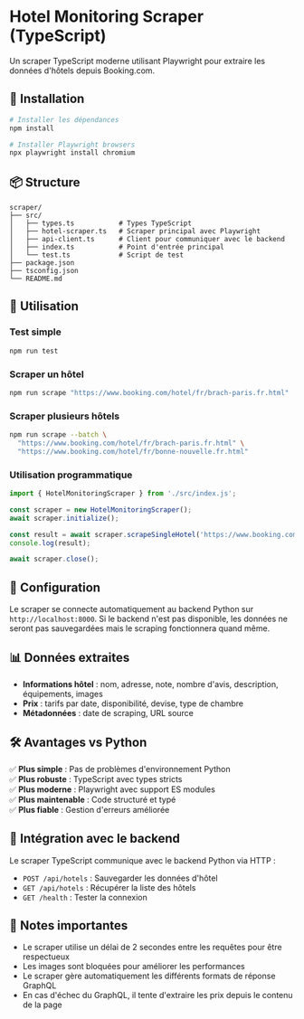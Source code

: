 # Hotel Monitoring Scraper (TypeScript)

Un scraper TypeScript moderne utilisant Playwright pour extraire les données d'hôtels depuis Booking.com.

## 🚀 Installation

```bash
# Installer les dépendances
npm install

# Installer Playwright browsers
npx playwright install chromium
```

## 📦 Structure

```
scraper/
├── src/
│   ├── types.ts           # Types TypeScript
│   ├── hotel-scraper.ts   # Scraper principal avec Playwright
│   ├── api-client.ts      # Client pour communiquer avec le backend
│   ├── index.ts           # Point d'entrée principal
│   └── test.ts            # Script de test
├── package.json
├── tsconfig.json
└── README.md
```

## 🎯 Utilisation

### Test simple
```bash
npm run test
```

### Scraper un hôtel
```bash
npm run scrape "https://www.booking.com/hotel/fr/brach-paris.fr.html"
```

### Scraper plusieurs hôtels
```bash
npm run scrape --batch \
  "https://www.booking.com/hotel/fr/brach-paris.fr.html" \
  "https://www.booking.com/hotel/fr/bonne-nouvelle.fr.html"
```

### Utilisation programmatique
```typescript
import { HotelMonitoringScraper } from './src/index.js';

const scraper = new HotelMonitoringScraper();
await scraper.initialize();

const result = await scraper.scrapeSingleHotel('https://www.booking.com/hotel/fr/brach-paris.fr.html');
console.log(result);

await scraper.close();
```

## 🔧 Configuration

Le scraper se connecte automatiquement au backend Python sur `http://localhost:8000`. Si le backend n'est pas disponible, les données ne seront pas sauvegardées mais le scraping fonctionnera quand même.

## 📊 Données extraites

- **Informations hôtel** : nom, adresse, note, nombre d'avis, description, équipements, images
- **Prix** : tarifs par date, disponibilité, devise, type de chambre
- **Métadonnées** : date de scraping, URL source

## 🛠️ Avantages vs Python

✅ **Plus simple** : Pas de problèmes d'environnement Python  
✅ **Plus robuste** : TypeScript avec types stricts  
✅ **Plus moderne** : Playwright avec support ES modules  
✅ **Plus maintenable** : Code structuré et typé  
✅ **Plus fiable** : Gestion d'erreurs améliorée  

## 🔄 Intégration avec le backend

Le scraper TypeScript communique avec le backend Python via HTTP :
- `POST /api/hotels` : Sauvegarder les données d'hôtel
- `GET /api/hotels` : Récupérer la liste des hôtels
- `GET /health` : Tester la connexion

## 🚨 Notes importantes

- Le scraper utilise un délai de 2 secondes entre les requêtes pour être respectueux
- Les images sont bloquées pour améliorer les performances
- Le scraper gère automatiquement les différents formats de réponse GraphQL
- En cas d'échec du GraphQL, il tente d'extraire les prix depuis le contenu de la page 
